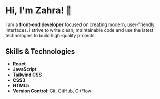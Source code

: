 # Hi, I'm Zahra! 👋

I am a **front-end developer** focused on creating modern, user-friendly interfaces. I strive to write clean, maintainable code and use the latest technologies to build high-quality projects.

## Skills & Technologies

- **React** 
- **JavaScript** 
- **Tailwind CSS**
- **CSS3**
- **HTML5**
- **Version Control**: Git, GitHub, GitFlow


